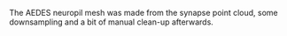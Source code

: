 The AEDES neuropil mesh was made from the synapse point cloud, some downsampling and a bit of manual clean-up afterwards.